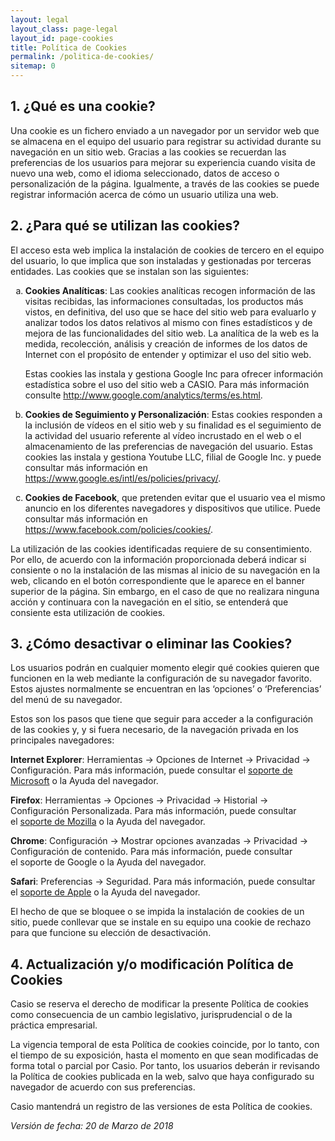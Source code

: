 ```yaml
---
layout: legal
layout_class: page-legal   
layout_id: page-cookies    
title: Política de Cookies
permalink: /politica-de-cookies/
sitemap: 0
---
```

<h2>1. ¿Qué es una cookie?</h2>

<p>Una cookie es un fichero enviado a un navegador por un servidor web que se almacena en el equipo del usuario para registrar su actividad durante su navegación en un sitio web. Gracias a las cookies se recuerdan las preferencias de los usuarios para mejorar su experiencia cuando visita de nuevo una web, como el idioma seleccionado, datos de acceso o personalización de la página. Igualmente, a través de las cookies se puede registrar información acerca de cómo un usuario utiliza una web.</p>

<h2>2. ¿Para qué se utilizan las cookies?</h2>

<p>El acceso esta web implica la instalación de cookies de tercero en el equipo del usuario, lo que implica que son instaladas y gestionadas por terceras entidades. Las cookies que se instalan son las siguientes:</p>

<ol type="a">
<li><p><strong>Cookies Analíticas</strong>: Las cookies analíticas recogen información de las visitas recibidas, las informaciones consultadas, los productos más vistos, en definitiva, del uso que se hace del sitio web para evaluarlo y analizar todos los datos relativos al mismo con fines estadísticos y de mejora de las funcionalidades del sitio web. La analítica de la web es la medida, recolección, análisis y creación de informes de los datos de Internet con el propósito de entender y optimizar el uso del sitio web.</p>

<p> Estas cookies las instala y gestiona Google Inc para ofrecer información estadística sobre el uso del sitio web a CASIO. Para más información consulte <a href="http://www.google.com/analytics/terms/es.html">http://www.google.com/analytics/terms/es.html</a>.</p></li>
<li><p><strong>Cookies de Seguimiento y Personalización</strong>: Estas cookies responden a la inclusión de vídeos en el sitio web y su finalidad es el seguimiento de la actividad del usuario referente al vídeo incrustado en el web o el almacenamiento de las preferencias de navegación del usuario. Estas cookies las instala y gestiona Youtube LLC, filial de Google Inc. y puede consultar más información en <a href="https://www.google.es/intl/es/policies/privacy/">https://www.google.es/intl/es/policies/privacy/</a>.</p></li>
<li><p><strong>Cookies de Facebook</strong>, que pretenden evitar que el usuario vea el mismo anuncio en los diferentes navegadores y dispositivos que utilice. Puede consultar más información en <a href="https://www.facebook.com/policies/cookies/">https://www.facebook.com/policies/cookies/</a>.</p></li>
</ol>


<p>La utilización de las cookies identificadas requiere de su consentimiento. Por ello, de acuerdo con la información proporcionada deberá indicar si consiente o no la instalación de las mismas al inicio de su navegación en la web, clicando en el botón correspondiente que le aparece en el banner superior de la página. Sin embargo, en el caso de que no realizara ninguna acción y continuara con la navegación en el sitio, se entenderá que consiente esta utilización de cookies.</p>

<h2>3. ¿Cómo desactivar o eliminar las Cookies?</h2>

<p>Los usuarios podrán en cualquier momento elegir qué cookies quieren que funcionen en la web mediante la configuración de su navegador favorito. Estos ajustes normalmente se encuentran en las ‘opciones’ o ‘Preferencias’ del menú de su navegador.</p>

<p>Estos son los pasos que tiene que seguir para acceder a la configuración de las cookies y, y si fuera necesario, de la navegación privada en los principales navegadores:</p>

<p><strong>Internet Explorer</strong>:
Herramientas -> Opciones de Internet -> Privacidad -> Configuración.
Para más información, puede consultar el <a href="https://support.microsoft.com/en-gb/products/windows">soporte de Microsoft</a> o la Ayuda del navegador.</p>

<p><strong>Firefox</strong>:
Herramientas -> Opciones -> Privacidad -> Historial -> Configuración Personalizada.
Para más información, puede consultar el <a href="https://support.mozilla.org/es/">soporte de Mozilla</a> o la Ayuda del navegador.</p>

<p><strong>Chrome</strong>:
Configuración -> Mostrar opciones avanzadas -> Privacidad -> Configuración de contenido.
Para más información, puede consultar el soporte de Google o la Ayuda del navegador.</p>

<p><strong>Safari</strong>:
Preferencias -> Seguridad. Para más información, puede consultar el <a href="https://support.mozilla.org/es/">soporte de Apple</a> o la Ayuda del navegador.</p>

<p>El hecho de que se bloquee o se impida la instalación de cookies de un sitio, puede conllevar que se instale en su equipo una cookie de rechazo para que funcione su elección de desactivación.</p>

<h2>4. Actualización y/o modificación Política de Cookies</h2>

<p>Casio se reserva el derecho de modificar la presente Política de cookies como consecuencia de un cambio legislativo, jurisprudencial o de la práctica empresarial.</p>

<p>La vigencia temporal de esta Política de cookies coincide, por lo tanto, con el tiempo de su exposición, hasta el momento en que sean modificadas de forma total o parcial por Casio. Por tanto, los usuarios deberán ir revisando la Política de cookies publicada en la web, salvo que haya configurado su navegador de acuerdo con sus preferencias.</p>

<p>Casio mantendrá un registro de las versiones de esta Política de cookies.</p>


<p><em>Versión de fecha: 20 de Marzo de 2018</em></p>	  			
